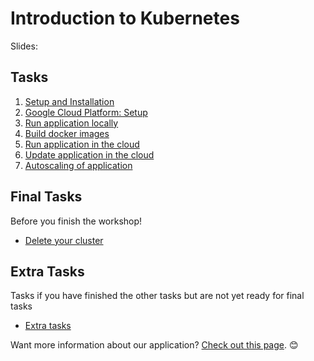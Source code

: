 # Introduction to Kubernetes


Slides: 

## Tasks
 1) [Setup and Installation](setup-and-installation.md)
 2) [Google Cloud Platform: Setup](google-cloud-platform-setup.md)
 3) [Run application locally](run-application-locally.md)
 4) [Build docker images](build-docker-images.md)
 5) [Run application in the cloud](run-application-in-the-cloud.md)
 6) [Update application in the cloud](update-application-in-the-cloud.md)
 7) [Autoscaling of application](autoscaling-of-application.md)
 
## Final Tasks
Before you finish the workshop!
 - [Delete your cluster](final-tasks.md)

## Extra Tasks
Tasks if you have finished the other tasks but are not yet ready for final tasks
 * [Extra tasks](extra-tasks.md)

Want more information about our application? [Check out this page](more-information.md). 😊 